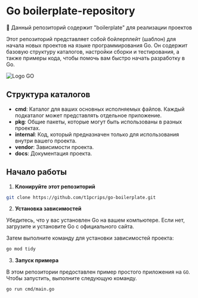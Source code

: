 # Go boilerplate-repository
🔖 Данный репозиторий содержит "boilerplate" для реализации проектов

Этот репозиторий представляет собой бойлерплейт (шаблон) для начала новых проектов на языке программирования Go. 
Он содержит базовую структуру каталогов, настройки сборки и тестирования, а также примеры кода, чтобы помочь вам быстро начать разработку в Go.

![Logo GO](https://i.imgur.com/MBFmSmS.png)

## Структура каталогов

- **cmd**: Каталог для ваших основных исполняемых файлов. Каждый подкаталог может представлять отдельное приложение.
- **pkg**: Общие пакеты, которые могут быть использованы в разных проектах.
- **internal**: Код, который предназначен только для использования внутри вашего проекта.
- **vendor**: Зависимости проекта.
- **docs**: Документация проекта.

## Начало работы

1. **Клонируйте этот репозиторий**

```bash
git clone https://github.com/t1pcrips/go-boilerplate.git
```

2. **Установка зависимостей**

Убедитесь, что у вас установлен Go на вашем компьютере. Если нет, загрузите и установите Go с официального сайта.

Затем выполните команду для установки зависимостей проекта:
```bash
go mod tidy
```

3. **Запуск примера**

В этом репозитории предоставлен пример простого приложения на ``GO``. Чтобы запустить, выполните следующую команду.

```bash
go run cmd/main.go
```

